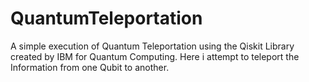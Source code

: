 # QuantumTeleportation
A simple execution of Quantum Teleportation using the Qiskit Library created by IBM for Quantum Computing. Here i attempt to teleport the Information from one Qubit to another.
